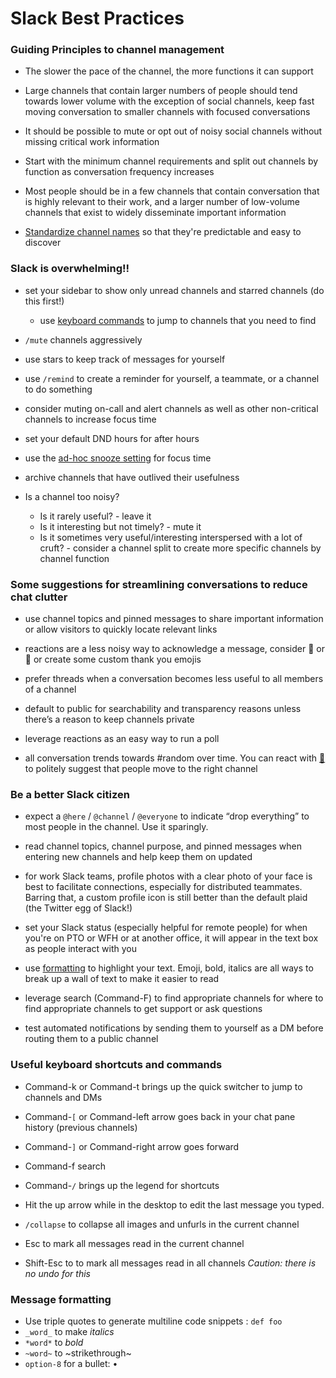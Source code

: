# Slack Best Practices

### Guiding Principles to channel management

* The slower the pace of the channel, the more functions it can support

* Large channels that contain larger numbers of people should tend towards lower volume with the exception of social channels, 
keep fast moving conversation to smaller channels with focused conversations

* It should be possible to mute or opt out of noisy social channels without missing critical work information

* Start with the minimum channel requirements and split out channels by function as conversation frequency increases

* Most people should be in a few channels that contain conversation that is highly relevant to their work, and a larger number of low-volume channels that exist to widely disseminate important information

* [Standardize channel names](https://github.com/ronnieftw/slack-best-practices/blob/master/channel-names.md) so that they're predictable and easy to discover

### Slack is overwhelming!! 

* set your sidebar to show only unread channels and starred channels (do this first!)
  * use [keyboard commands](#useful-keyboard-shortcuts-and-commands)
 to jump to channels that you need to find

* `/mute` channels aggressively

* use stars to keep track of messages for yourself

* use `/remind` to create a reminder for yourself, a teammate, or a channel to do something

* consider muting on-call and alert channels as well as other non-critical channels to increase focus time

* set your default DND hours for after hours

* use the [ad-hoc snooze setting](https://get.slack.help/hc/en-us/articles/218551977-Reduce-noise-in-Slack#Do-Not-Disturb) for focus time

* archive channels that have outlived their usefulness

* Is a channel too noisy?
   * Is it rarely useful? - leave it
   * Is it interesting but not timely? - mute it
   * Is it sometimes very useful/interesting interspersed with a lot of cruft? - consider a channel split to create more specific channels by channel function


### Some suggestions for streamlining conversations to reduce chat clutter

* use channel topics and pinned messages to share important information or allow visitors to quickly locate relevant links

* reactions are a less noisy way to acknowledge a message, consider :pray: or :bow: or create some custom thank you emojis

* prefer threads when a conversation becomes less useful to all members of a channel 

* default to public for searchability and transparency reasons unless there’s a reason to keep channels private

* leverage reactions as an easy way to run a poll

* all conversation trends towards #random over time. You can react with [:raccoon:](https://qz.com/work/1230173/slack-has-a-solution-for-stopping-chats-the-polite-raccoon/) to politely suggest that people move to the right channel

### Be a better Slack citizen

* expect a `@here` / `@channel` / `@everyone` to indicate “drop everything” to most people in the channel. Use it sparingly. 

* read channel topics, channel purpose, and pinned messages when entering new channels and help keep them on updated 

* for work Slack teams, profile photos with a clear photo of your face is best to facilitate connections, especially for distributed teammates. Barring that, a custom profile icon is still better than the default plaid (the Twitter egg of Slack!)

* set your Slack status (especially helpful for remote people) for when you're on PTO or WFH or at another office, it will appear in the text box as people interact with you 

* use [formatting](#message-formatting) to highlight your text. Emoji, bold, italics are all ways to break up a wall of text to make it easier to read

* leverage search (Command-F) to find appropriate channels for where to find appropriate channels to get support or ask questions

* test automated notifications by sending them to yourself as a DM before routing them to a public channel


### Useful keyboard shortcuts and commands

* Command-k or Command-t brings up the quick switcher to jump to channels and DMs
* Command-`[`  or Command-left arrow goes back in your chat pane history (previous channels)
* Command-`]` or Command-right arrow goes forward 
* Command-f search 
* Command-`/`  brings up the legend for shortcuts

* Hit the up arrow while in the desktop to edit the last message you typed.

* `/collapse` to collapse all images and unfurls in the current channel

* Esc to mark all messages read in the current channel
* Shift-Esc to to mark all messages read  in all channels _Caution: there is no undo for this_

### Message formatting

* Use triple quotes to generate multiline code snippets : ```def foo```
* `_word_`  to make _italics_
* `*word*` to *bold*
* `~word~` to ~strikethrough~
* `option-8` for a bullet: •
